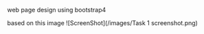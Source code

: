web page design 
using 
bootstrap4

based on this image
![ScreenShot](/images/Task 1 screenshot.png)

